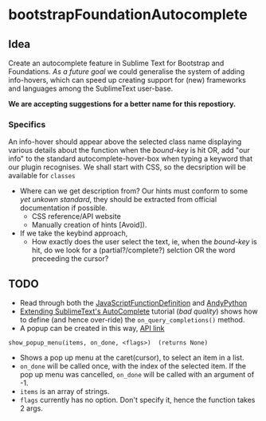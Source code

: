 bootstrapFoundationAutocomplete
===============================
## Idea ##
Create an autocomplete feature in Sublime Text for Bootstrap and Foundations. *As a future goal* we could generalise the system of adding info-hovers, which can speed up creating support for (new) frameworks and languages among the SublimeText user-base.

**We are accepting suggestions for a better name for this repostiory.**

### Specifics ###
An info-hover should appear above the selected class name displaying various details about the function when the *bound-key* is hit OR, add "our info" to the standard autocomplete-hover-box when typing a keyword that our plugin recognises.
We shall start with CSS, so the decsription will be available for `classes`

  + Where can we get description from? Our hints must conform to some *yet unkown standard*, they should be extracted from official documentation if possible.
    * CSS reference/API website
    * Manually creation of hints [Avoid]).
  + If we take the keybind approach,
    * How exactly does the user select the text, ie, when the *bound-key* is hit, do we look for a (partial?/complete?) selction OR the word preceeding the cursor?

## TODO ##
+ Read through both the [JavaScriptFunctionDefinition](https://github.com/asdf23/JavaScriptFunctionDefinition) and [AndyPython](https://github.com/agibsonsw/AndyPython)
+ [Extending SublimeText's AutoComplete](http://www.eladyarkoni.com/2012/09/sublime-text-auto-complete-plugin.html) tutorial (*bad quality*) shows how to define (and hence over-ride) the `on_query_completions()` method. 
+ A popup can be created in this way, [API link](http://www.sublimetext.com/docs/3/api_reference.html#sublime.View)
```
show_popup_menu(items, on_done, <flags>)  (returns None)
```
  * Shows a pop up menu at the caret(cursor), to select an item in a list.
  * `on_done` will be called once, with the index of the selected item.
  If the pop up menu was cancelled, `on_done` will be called with an argument of -1.
  * `items` is an array of strings.
  * `flags` currently has no option. Don't specify it, hence the function takes 2 args.